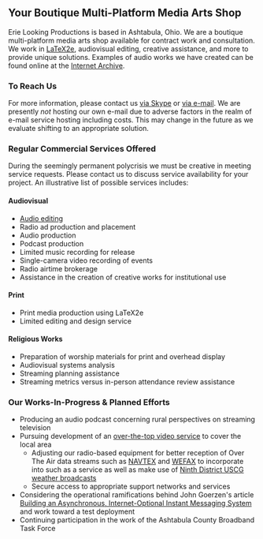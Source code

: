 ## Your Boutique Multi-Platform Media Arts Shop

Erie Looking Productions is based in Ashtabula, Ohio.  We are a boutique multi-platform media arts shop available for contract work and consultation.  We work in [LaTeX2e](https://simple.wikipedia.org/wiki/LaTeX), audiovisual editing, creative assistance, and more to provide unique solutions. Examples of audio works we have created can be found online at the [Internet Archive](https://archive.org/search.php?query=%22Erie%20Looking%20Productions%22&and[]=mediatype%3A%22audio%22).

### To Reach Us

For more information, please contact us <a href="skype:stephen.michael.kellat?chat">via Skype</a> or <a href="mailto:ashtabulaecv197@gmail.com">via e-mail</A>.  We are presently *not* hosting our own e-mail due to adverse factors in the realm of e-mail service hosting including costs.  This may change in the future as we evaluate shifting to an appropriate solution.

### Regular Commercial Services Offered

During the seemingly permanent polycrisis we must be creative in meeting service requests.  Please contact us to discuss service availability for your project.  An illustrative list of possible services includes:

#### Audiovisual

* [Audio editing](https://simple.wikipedia.org/wiki/Audio_editing_software)
* Radio ad production and placement
* Audio production
* Podcast production
* Limited music recording for release
* Single-camera video recording of events
* Radio airtime brokerage
* Assistance in the creation of creative works for institutional use

#### Print

* Print media production using LaTeX2e
* Limited editing and design service

#### Religious Works

* Preparation of worship materials for print and overhead display  
* Audiovisual systems analysis  
* Streaming planning assistance  
* Streaming metrics versus in-person attendance review assistance

### Our Works-In-Progress & Planned Efforts

* Producing an audio podcast concerning rural perspectives on streaming television
* Pursuing development of an [over-the-top video service](https://en.wikipedia.org/w/index.php?title=Over-the-top_media_service&oldid=1110776742) to cover the local area
    * Adjusting our radio-based equipment for better reception of Over The Air data streams such as [NAVTEX](https://en.wikipedia.org/wiki/NAVTEX) and [WEFAX](https://en.wikipedia.org/wiki/Radiofax#Weatherfax) to incorporate into such as a service as well as make use of [Ninth District USCG weather broadcasts](https://www.weather.gov/marine/uscg_broadcasts)
    * Secure access to appropriate support networks and services
* Considering the operational ramifications behind John Goerzen's article [Building an Asynchronous, Internet-Optional Instant Messaging System](https://www.complete.org/building-an-asynchronous-internet-optional-instant-messaging-system/) and work toward a test deployment
* Continuing participation in the work of the Ashtabula County Broadband Task Force  

